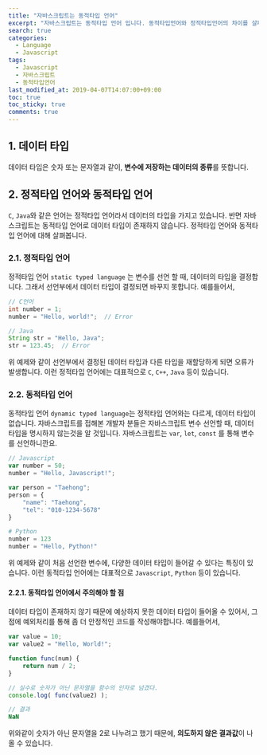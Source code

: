 ```yaml
---
title: "자바스크립트는 동적타입 언어"
excerpt: "자바스크립트는 동적타입 언어 입니다. 동적타입언어와 정적타입언어의 차이를 살펴보면서 각각의 특징을 소개합니다."
search: true
categories: 
  - Language
  - Javascript
tags: 
  - Javascript
  - 자바스크립트
  - 동적타입언어
last_modified_at: 2019-04-07T14:07:00+09:00
toc: true
toc_sticky: true
comments: true
---
```


## 1. 데이터 타입

데이터 타입은 숫자 또는 문자열과 같이, **변수에 저장하는 데이터의 종류**를 뜻합니다.  

## 2. 정적타입 언어와 동적타입 언어

`C`, `Java`와 같은 언어는 정적타입 언어라서 데이터의 타입을 가지고 있습니다. 반면 자바스크립트는 동적타입 언어로 데이터 타입이 존재하지 않습니다. 정적타입 언어와 동적타입 언어에 대해 살펴봅니다.  

### 2.1. 정적타입 언어

정적타입 언어 `static typed language` 는 변수를 선언 할 때, 데이터의 타입을 결정합니다. 그래서 선언부에서 데이터 타입이 결정되면 바꾸지 못합니다. 예를들어서, 

```c
// C언어
int number = 1;
number = "Hello, world!";  // Error
```

```java
// Java
String str = "Hello, Java";
str = 123.45;  // Error
```

위 예제와 같이 선언부에서 결정된 데이터 타입과 다른 타입을 재할당하게 되면 오류가 발생합니다. 이런 정적타입 언어에는 대표적으로 `C`, `C++`, `Java` 등이 있습니다.  

### 2.2. 동적타입 언어

동적타입 언어 `dynamic typed language`는 정적타입 언어와는 다르게, 데이터 타입이 없습니다. 자바스크립트를 접해본 개발자 분들은 자바스크립트 변수 선언할 때, 데이터 타입을 명시하지 않는것을 알 것입니다. 자바스크립트는 `var`, `let`, `const` 를 통해 변수를 선언하니깐요.

```javascript
// Javascript
var number = 50;
number = "Hello, Javascript!";

var person = "Taehong";
person = {
    "name": "Taehong",
    "tel": "010-1234-5678"
}
```

```python
# Python
number = 123
number = "Hello, Python!"
```

위 예제와 같이 처음 선언한 변수에, 다양한 데이터 타입이 들어갈 수 있다는 특징이 있습니다. 이런 동적타입 언어에는 대표적으로 `Javascript`, `Python` 등이 있습니다.  

#### 2.2.1. 동적타입 언어에서 주의해야 할 점

데이터 타입이 존재하지 않기 때문에 예상하지 못한 데이터 타입이 들어올 수 있어서, 그 점에 예외처리를 통해 좀 더 안정적인 코드를 작성해야합니다. 예를들어서,

```javascript
var value = 10;
var value2 = "Hello, World!";

function func(num) {
    return num / 2;
}

// 실수로 숫자가 아닌 문자열을 함수의 인자로 넘겼다.
console.log( func(value2) );
```

```javascript
// 결과
NaN
```

위와같이 숫자가 아닌 문자열을 2로 나누려고 했기 때문에, **의도하지 않은 결과값**이 나올 수 있습니다.